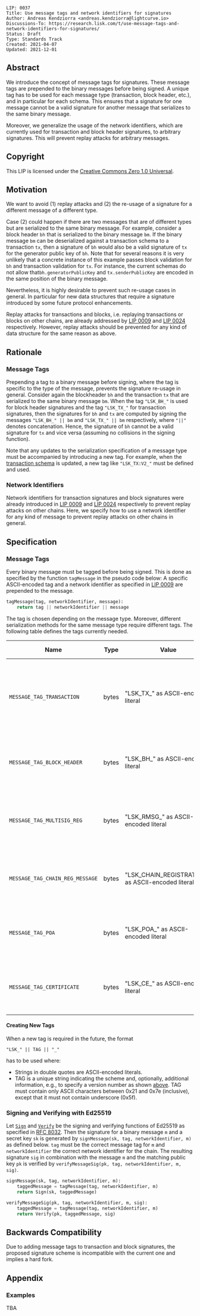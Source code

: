 ```
LIP: 0037
Title: Use message tags and network identifiers for signatures
Author: Andreas Kendziorra <andreas.kendziorra@lightcurve.io>
Discussions-To: https://research.lisk.com/t/use-message-tags-and-network-identifiers-for-signatures/
Status: Draft
Type: Standards Track
Created: 2021-04-07
Updated: 2021-12-01
```

## Abstract

We introduce the concept of message tags for signatures. These message tags are prepended to the binary messages before being signed. A unique tag has to be used for each message type (transaction, block header, etc.), and in particular for each schema. This ensures that a signature for one message cannot be a valid signature for another message that serializes to the same binary message.

Moreover, we generalize the usage of the network identifiers, which are currently used for transaction and block header signatures, to arbitrary signatures. This will prevent replay attacks for arbitrary messages.

## Copyright

This LIP is licensed under the [Creative Commons Zero 1.0 Universal](https://creativecommons.org/publicdomain/zero/1.0/).

## Motivation

We want to avoid (1) replay attacks and (2) the re-usage of a signature for a different message of a different type.

Case (2) could happen if there are two messages that are of different types but are serialized to the same binary message. For example, consider a block header `bh` that is serialized to the binary message `bm`. If the binary message `bm` can be deserialized against a transaction schema to a transaction `tx`, then a signature of `bh` would also be a valid signature of `tx` for the generator public key of `bh`. Note that for several reasons it is very unlikely that a concrete instance of this example passes block validation for `bh` and transaction validation for `tx`. For instance, the current schemas do not allow that`bh.generatorPublicKey` and `tx.senderPublicKey` are encoded in the same position of the binary message.

Nevertheless, it is highly desirable to prevent such re-usage cases in general. In particular for new data structures that require a signature introduced by some future protocol enhancements.

Replay attacks for transactions and blocks, i.e. replaying transactions or blocks on other chains, are already addressed by [LIP 0009](https://github.com/LiskHQ/lips/blob/main/proposals/lip-0009.md) and [LIP 0024](https://github.com/LiskHQ/lips/blob/main/proposals/lip-0024.md#update-to-the-block-header-signing-procedure) respectively. However, replay attacks should be prevented for any kind of data structure for the same reason as above.

## Rationale

### Message Tags

Prepending a tag to a binary message before signing, where the tag is specific to the type of the message, prevents the signature re-usage in general. Consider again the blockheader `bh` and the transaction `tx` that are serialized to the same binary message `bm`. When the tag `"LSK_BH_"` is used for block header signatures and the tag `"LSK_TX_"` for transaction signatures, then the signatures for `bh` and `tx` are computed by signing the messages `"LSK_BH_" || bm` and `"LSK_TX_" || bm` respectively, where `"||"` denotes concatenation. Hence, the signature of `bh` cannot be a valid signature for `tx` and vice versa (assuming no collisions in the signing function).

Note that any updates to the serialization specification of a message type must be accompanied by introducing a new tag. For example, when the [transaction schema](https://github.com/LiskHQ/lips/blob/main/proposals/lip-0028.md#transactionschema-schema) is updated, a new tag like `"LSK_TX:V2_"` must be defined and used.

### Network Identifiers

Network identifiers for transaction signatures and block signatures were already introduced in [LIP 0009](https://github.com/LiskHQ/lips/blob/main/proposals/lip-0009.md#specification) and [LIP 0024](https://github.com/LiskHQ/lips/blob/main/proposals/lip-0024.md#update-to-the-block-header-signing-procedure) respectively to prevent replay attacks on other chains. Here, we specify how to use a network identifier for any kind of message to prevent replay attacks on other chains in general.

## Specification

### Message Tags

Every binary message must be tagged before being signed. This is done as specified by the function `tagMessage` in the pseudo code below: A specific ASCII-encoded tag and a network identifier as specified in [LIP 0009](https://github.com/LiskHQ/lips/blob/main/proposals/lip-0009.md#specification) are prepended to the message.

```python
tagMessage(tag, networkIdentifier, message):
    return tag || networkIdentifier || message
```

The tag is chosen depending on the message type. Moreover, different serialization methods for the same message type require different tags. The following table defines the tags currently needed.

| Name               | Type    | Value       | Message type                            |
| ------------------ |---------| ------------| ----------------------------------------|
|`MESSAGE_TAG_TRANSACTION`  | bytes   | "LSK_TX_" as ASCII-encoded literal      | Message tag for signing transaction with serialization specified in [LIP "Define New Transaction Schema"](https://research.lisk.com/t/define-new-transaction-schema/348/15). |
|`MESSAGE_TAG_BLOCK_HEADER` | bytes   | "LSK_BH_" as ASCII-encoded literal      | Message tag for signing block headers with serialization specified in [LIP 0055](https://github.com/LiskHQ/lips/blob/main/proposals/lip-0055.md#unsigned-block-header-json-schema). |
|`MESSAGE_TAG_MULTISIG_REG` | bytes   | "LSK_RMSG_" as ASCII-encoded literal    | Message tag for the signatures contained in the [register multisignature group command](https://github.com/LiskHQ/lips/blob/main/proposals/lip-0041.md#RegisterMultisignatureGroup). |
| `MESSAGE_TAG_CHAIN_REG_MESSAGE` | bytes  | "LSK_CHAIN_REGISTRATION_" as ASCII-encoded literal | Message tag for the signatures contained in the [chain registration message](https://github.com/LiskHQ/lips/blob/main/proposals/lip-0043.md). |
| `MESSAGE_TAG_POA`         | bytes   | "LSK_POA_" as ASCII-encoded literal | Message tag for the signatures contained in the [update authority command](https://github.com/LiskHQ/lips/blob/main/proposals/lip-0047.md#authority-registration-command). |
| `MESSAGE_TAG_CERTIFICATE `| bytes  | "LSK_CE_" as ASCII-encoded literal | Message tag for signing certficates with serialization specified in [LIP 0061](https://github.com/LiskHQ/lips/blob/main/proposals/lip-0061.md#signcertificate). |


#### Creating New Tags

When a new tag is required in the future, the format

    "LSK_" || TAG || "_"

has to be used where:

- Strings in double quotes are ASCII-encoded literals.
- TAG is a unique string indicating the scheme and, optionally, additional information, e.g., to specify a version number as shown [above](#message-tags). TAG must contain only ASCII characters between 0x21 and 0x7e (inclusive), except that it must not contain underscore (0x5f).

### Signing and Verifying with Ed25519

Let [`Sign`](https://tools.ietf.org/html/rfc8032#section-5.1.6) and [`Verify`](https://tools.ietf.org/html/rfc8032#section-5.1.7) be the signing and verifying functions of Ed25519 as specified in [RFC 8032](https://tools.ietf.org/html/rfc8032). Then the signature for a binary message `m` and a secret key `sk` is generated by `signMessage(sk, tag, networkIdentifier, m)` as defined below. `tag` must be the correct message tag for `m` and `networkIdentifier` the correct network identifier for the chain. The resulting signature `sig` in combination with the message `m` and the matching public key `pk` is verified by `verifyMessageSig(pk, tag, networkIdentifier, m, sig)`.

```python
signMessage(sk, tag, networkIdentifier, m):
    taggedMessage = tagMessage(tag, networkIdentifier, m)
    return Sign(sk, taggedMessage)

verifyMessageSig(pk, tag, networkIdentifier, m, sig):
    taggedMessage = tagMessage(tag, networkIdentifier, m)
    return Verify(pk, taggedMessage, sig)
```

## Backwards Compatibility

Due to adding message tags to transaction and block signatures, the proposed signature scheme is incompatible with the current one and implies a hard fork.

## Appendix

### Examples

TBA
